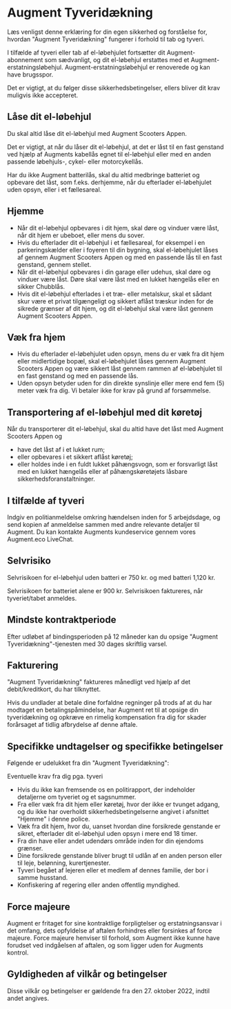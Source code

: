 # Augment Tyveridækning

Læs venligst denne erklæring for din egen sikkerhed og forståelse for, hvordan "Augment Tyveridækning" fungerer i forhold til tab og tyveri.

I tilfælde af tyveri eller tab af el-løbehjulet fortsætter dit Augment-abonnement som sædvanligt, og dit el-løbehjul erstattes med et Augment-erstatningsløbehjul. Augment-erstatningsløbehjul er renoverede og kan have brugsspor.

Det er vigtigt, at du følger disse sikkerhedsbetingelser, ellers bliver dit krav muligvis ikke accepteret.

## Låse dit el-løbehjul

Du skal altid låse dit el-løbehjul med Augment Scooters Appen.

Det er vigtigt, at når du låser dit el-løbehjul, at det er låst til en fast genstand ved hjælp af Augments kabellås egnet til el-løbehjul eller med en anden passende løbehjuls-, cykel- eller motorcykellås.

Har du ikke Augment batterilås, skal du altid medbringe batteriet og opbevare det låst, som f.eks. derhjemme, når du efterlader el-løbehjulet uden opsyn, eller i et fællesareal.

## Hjemme

- Når dit el-løbehjul opbevares i dit hjem, skal døre og vinduer være låst, når dit hjem er ubeboet, eller mens du sover.
- Hvis du efterlader dit el-løbehjul i et fællesareal, for eksempel i en parkeringskælder eller i foyeren til din bygning, skal el-løbehjulet låses af gennem Augment Scooters Appen og med en passende lås til en fast genstand, gennem stellet.
- Når dit el-løbehjul opbevares i din garage eller udehus, skal døre og vinduer være låst. Døre skal være låst med en lukket hængelås eller en sikker Chubblås.
- Hvis dit el-løbehjul efterlades i et træ- eller metalskur, skal et sådant skur være et privat tilgængeligt og sikkert aflåst træskur inden for de sikrede grænser af dit hjem, og dit el-løbehjul skal være låst gennem Augment Scooters Appen.

## Væk fra hjem

- Hvis du efterlader el-løbehjulet uden opsyn, mens du er væk fra dit hjem eller midlertidige bopæl, skal el-løbehjulet låses gennem Augment Scooters Appen og være sikkert låst gennem rammen af el-løbehjulet til en fast genstand og med en passende lås.
- Uden opsyn betyder uden for din direkte synslinje eller mere end fem (5) meter væk fra dig. Vi betaler ikke for krav på grund af forsømmelse.

## Transportering af el-løbehjul med dit køretøj

Når du transporterer dit el-løbehjul, skal du altid have det låst med Augment Scooters Appen og

- have det låst af i et lukket rum;
- eller opbevares i et sikkert aflåst køretøj;
- eller holdes inde i en fuldt lukket påhængsvogn, som er forsvarligt låst med en lukket hængelås eller af påhængskøretøjets låsbare sikkerhedsforanstaltninger.

## I tilfælde af tyveri

Indgiv en politianmeldelse omkring hændelsen inden for 5 arbejdsdage, og send kopien af anmeldelse sammen med andre relevante detaljer til Augment. Du kan kontakte Augments kundeservice gennem vores Augment.eco LiveChat.

## Selvrisiko

Selvrisikoen for el-løbehjul uden batteri er 750 kr. og med batteri 1,120 kr.

Selvrisikoen for batteriet alene er 900 kr. Selvrisikoen faktureres, når tyveriet/tabet anmeldes.

## Mindste kontraktperiode

Efter udløbet af bindingsperioden på 12 måneder kan du opsige "Augment Tyveridækning"-tjenesten med 30 dages skriftlig varsel.

## Fakturering

"Augment Tyveridækning" faktureres månedligt ved hjælp af det debit/kreditkort, du har tilknyttet.

Hvis du undlader at betale dine forfaldne regninger på trods af at du har modtaget en betalingspåmindelse, har Augment ret til at opsige din tyveridækning og opkræve en rimelig kompensation fra dig for skader forårsaget af tidlig afbrydelse af denne aftale.

## Specifikke undtagelser og specifikke betingelser

Følgende er udelukket fra din "Augment Tyveridækning":

Eventuelle krav fra dig pga. tyveri

- Hvis du ikke kan fremsende os en politirapport, der indeholder detaljerne om tyveriet og et sagsnummer.
- Fra eller væk fra dit hjem eller køretøj, hvor der ikke er tvunget adgang, og du ikke har overholdt sikkerhedsbetingelserne angivet i afsnittet "Hjemme" i denne police.
- Væk fra dit hjem, hvor du, uanset hvordan dine forsikrede genstande er sikret, efterlader dit el-løbehjul uden opsyn i mere end 18 timer.
- Fra din have eller andet udendørs område inden for din ejendoms grænser.
- Dine forsikrede genstande bliver brugt til udlån af en anden person eller til leje, belønning, kurertjenester.
- Tyveri begået af lejeren eller et medlem af dennes familie, der bor i samme husstand.
- Konfiskering af regering eller anden offentlig myndighed.

## Force majeure

Augment er fritaget for sine kontraktlige forpligtelser og erstatningsansvar i det omfang, dets opfyldelse af aftalen forhindres eller forsinkes af force majeure. Force majeure henviser til forhold, som Augment ikke kunne have forudset ved indgåelsen af aftalen, og som ligger uden for Augments kontrol.

## Gyldigheden af vilkår og betingelser

Disse vilkår og betingelser er gældende fra den 27. oktober 2022, indtil andet angives.
